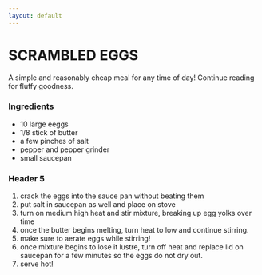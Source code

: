 ```yaml
---
layout: default
---
```



# SCRAMBLED EGGS

A simple and reasonably cheap meal for any time of day! Continue reading for fluffy goodness. 



### Ingredients

*   10 large eeggs
*   1/8 stick of butter
*   a few pinches of salt
*   pepper and pepper grinder
*   small saucepan


### Header 5

1.  crack the eggs into the sauce pan without beating them
2.  put salt in saucepan as well and place on stove
3.  turn on medium high heat and stir mixture, breaking up egg yolks over time
4.  once the butter begins melting, turn heat to low and continue stirring.
5.  make sure to aerate eggs while stirring!
6.  once mixture begins to lose it lustre, turn off heat and replace lid on saucepan for a few minutes so the eggs do not dry out.
7.  serve hot!
